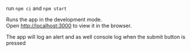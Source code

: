 run `npm ci` and `npm start`

Runs the app in the development mode.\
Open [http://localhost:3000](http://localhost:3000) to view it in the browser.

The app will log an alert and as well console log when the submit button is pressed